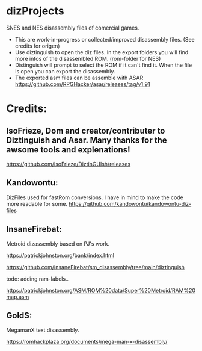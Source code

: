 # dizProjects
 SNES and NES disassembly files of comercial games. 

  - This are work-in-progress or collected/improved disassembly files. (See credits for origen) 
  - Use diztinguish to open the diz files. In the export folders you will find more infos of the disassembled ROM. (rom-folder for NES) 
  - Distinguish will prompt to select the ROM if it can't find it. When the file is open you can export the disassembly.
  - The exported asm files can be assemble with ASAR https://github.com/RPGHacker/asar/releases/tag/v1.91


# Credits: 
## IsoFrieze, Dom and creator/contributer to Diztinguish and Asar. Many thanks for the awsome tools and explenations!
  https://github.com/IsoFrieze/DiztinGUIsh/releases

## Kandowontu: 
  DizFiles used for fastRom conversions. I have in mind to make the code more readable for some.
  https://github.com/kandowontu/kandowontu-diz-files	

## InsaneFirebat: 
  Metroid dizassembly based on PJ's work. 
  
  https://patrickjohnston.org/bank/index.html
  
  https://github.com/InsaneFirebat/sm_disassembly/tree/main/diztinguish
  
  todo: adding ram-labels.. 
  
  https://patrickjohnston.org/ASM/ROM%20data/Super%20Metroid/RAM%20map.asm
	
## GoldS: 	
  MegamanX text disassembly. 
  
  https://romhackplaza.org/documents/mega-man-x-disassembly/	